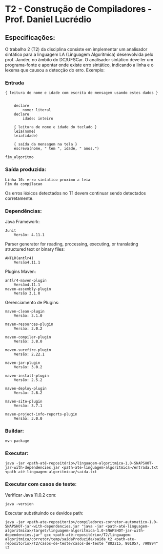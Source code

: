 # T2 - Construção de Compiladores - Prof. Daniel Lucrédio

## Especificações:
O trabalho 2 (T2) da disciplina consiste em implementar um analisador sintático para a linguagem LA (Linguagem Algorítmica) desenvolvida pelo prof. Jander, no âmbito do DC/UFSCar. O analisador sintático deve ler um programa-fonte e apontar onde existe erro sintático, indicando a linha e o lexema que causou a detecção do erro. Exemplo:
### Entrada
```
{ leitura de nome e idade com escrita de mensagem usando estes dados }


	declare
		nome: literal
	declare
		idade: inteiro

	{ leitura de nome e idade do teclado }
	leia(nome)
	leia(idade)

	{ saída da mensagem na tela }
	escreva(nome, " tem ", idade, " anos.")

fim_algoritmo

```
### Saída produzida:
```
Linha 10: erro sintatico proximo a leia
Fim da compilacao

```
Os erros léxicos detectados no T1 devem continuar sendo detectados corretamente.

### Dependências:
Java Framework:

    Junit
        Versão: 4.11.1
Parser generator for reading, processing, executing, or translating structured text or binary files:

    ANTLR(antlr4) 
        Versão4.11.1

Plugins Maven:

    antlr4-maven-plugin 
        Versão4.11.1
    maven-assembly-plugin 
        Versão 3.1.0

Gerenciamento de Plugins:

    maven-clean-plugin
        Versão: 3.1.0

    maven-resources-plugin
        Versão: 3.0.2

    maven-compiler-plugin
        Versão: 3.8.0

    maven-surefire-plugin
        Versão: 2.22.1

    maven-jar-plugin
        Versão: 3.0.2

    maven-install-plugin
        Versão: 2.5.2

    maven-deploy-plugin
        Versão: 2.8.2

    maven-site-plugin
        Versão: 3.7.1

    maven-project-info-reports-plugin
        Versão: 3.0.0
### Buildar:
```
mvn package
```
### Executar:
```
java -jar <path-até-repositório>/linguagem-algoritmica-1.0-SNAPSHOT-jar-with-dependencies.jar <path-até-linguagem-algoritmica>/entrada.txt <path-até-linguagem-algoritmica>/saida.txt
```
### Executar com casos de teste:
Verificar Java 11.0.2 com:
```
java -version
``` 
Executar substituindo os devidos path:
```
java -jar <path-ate-repositorio>/compiladores-corretor-automatico-1.0-SNAPSHOT-jar-with-dependencies.jar "java -jar <path-até-linguagem-algoritmica>/target/linguagem-algoritmica-1.0-SNAPSHOT-jar-with-dependencies.jar" gcc <path-até-repositório>/T2/linguagem-algoritmica/corretor/temp/saidaProduzida/saida_t2 <path-ate-repositorio>/T2/casos-de-teste/casos-de-teste "802215, 801057, 790894" t2
```
